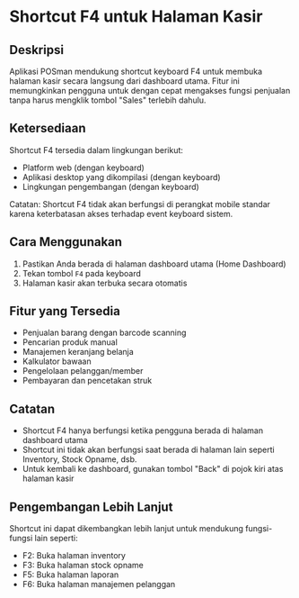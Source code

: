 # Shortcut F4 untuk Halaman Kasir

## Deskripsi
Aplikasi POSman mendukung shortcut keyboard F4 untuk membuka halaman kasir secara langsung dari dashboard utama. Fitur ini memungkinkan pengguna untuk dengan cepat mengakses fungsi penjualan tanpa harus mengklik tombol "Sales" terlebih dahulu.

## Ketersediaan
Shortcut F4 tersedia dalam lingkungan berikut:
- Platform web (dengan keyboard)
- Aplikasi desktop yang dikompilasi (dengan keyboard)
- Lingkungan pengembangan (dengan keyboard)

Catatan: Shortcut F4 tidak akan berfungsi di perangkat mobile standar karena keterbatasan akses terhadap event keyboard sistem.

## Cara Menggunakan
1. Pastikan Anda berada di halaman dashboard utama (Home Dashboard)
2. Tekan tombol `F4` pada keyboard
3. Halaman kasir akan terbuka secara otomatis

## Fitur yang Tersedia
- Penjualan barang dengan barcode scanning
- Pencarian produk manual
- Manajemen keranjang belanja
- Kalkulator bawaan
- Pengelolaan pelanggan/member
- Pembayaran dan pencetakan struk

## Catatan
- Shortcut F4 hanya berfungsi ketika pengguna berada di halaman dashboard utama
- Shortcut ini tidak akan berfungsi saat berada di halaman lain seperti Inventory, Stock Opname, dsb.
- Untuk kembali ke dashboard, gunakan tombol "Back" di pojok kiri atas halaman kasir

## Pengembangan Lebih Lanjut
Shortcut ini dapat dikembangkan lebih lanjut untuk mendukung fungsi-fungsi lain seperti:
- F2: Buka halaman inventory
- F3: Buka halaman stock opname
- F5: Buka halaman laporan
- F6: Buka halaman manajemen pelanggan